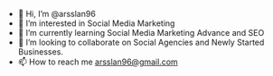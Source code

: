 - 👋 Hi, I’m @arsslan96
- 👀 I’m interested in Social Media Marketing
- 🌱 I’m currently learning Social Media Marketing Advance and SEO
- 💞️ I’m looking to collaborate on Social Agencies and Newly Started Businesses.
- 📫 How to reach me arsslan96@gmail.com

<!---
arsslan96/arsslan96 is a ✨ special ✨ repository because its `README.md` (this file) appears on your GitHub profile.
You can click the Preview link to take a look at your changes.
--->
